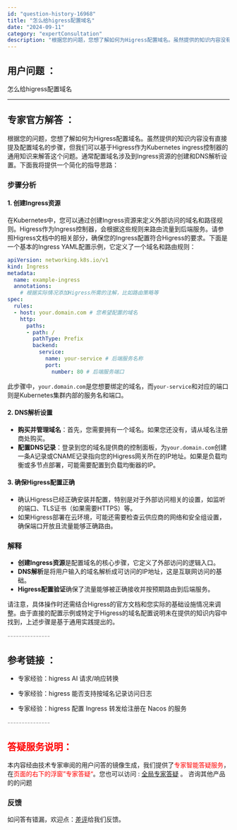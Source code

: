 ```yaml
---
id: "question-history-16968"
title: "怎么给higress配置域名"
date: "2024-09-11"
category: "expertConsultation"
description: "根据您的问题，您想了解如何为Higress配置域名。虽然提供的知识内容没有直接提及配置域名的步骤，但我们可以基于Higress作为Kubernetes ingress控制器的通用知识来解答这个问题。通常配置域名涉及到Ingress资源的创建和DNS解析设置。下面我将提供一个简化的指导思路：### 步"
---
```


## 用户问题 ： 
 怎么给higress配置域名  

---------------
## 专家官方解答 ：

根据您的问题，您想了解如何为Higress配置域名。虽然提供的知识内容没有直接提及配置域名的步骤，但我们可以基于Higress作为Kubernetes ingress控制器的通用知识来解答这个问题。通常配置域名涉及到Ingress资源的创建和DNS解析设置。下面我将提供一个简化的指导思路：

### 步骤分析

#### 1. 创建Ingress资源
在Kubernetes中，您可以通过创建Ingress资源来定义外部访问的域名和路径规则。Higress作为Ingress控制器，会根据这些规则来路由流量到后端服务。请参照Higress文档中的相关部分，确保您的Ingress配置符合Higress的要求。下面是一个基本的Ingress YAML配置示例，它定义了一个域名和路由规则：

```yaml
apiVersion: networking.k8s.io/v1
kind: Ingress
metadata:
  name: example-ingress
  annotations:
    # 根据实际情况添加Higress所需的注解，比如路由策略等
spec:
  rules:
  - host: your.domain.com # 您希望配置的域名
    http:
      paths:
      - path: /
        pathType: Prefix
        backend:
          service:
            name: your-service # 后端服务名称
            port:
              number: 80 # 后端服务端口
```
此步骤中，`your.domain.com`是您想要绑定的域名，而`your-service`和对应的端口则是Kubernetes集群内部的服务名和端口。

#### 2. DNS解析设置
- **购买并管理域名**：首先，您需要拥有一个域名。如果您还没有，请从域名注册商处购买。
- **配置DNS记录**：登录到您的域名提供商的控制面板，为`your.domain.com`创建一条A记录或CNAME记录指向您的Higress网关所在的IP地址。如果是负载均衡或多节点部署，可能需要配置到负载均衡器的IP。

#### 3. 确保Higress配置正确
- 确认Higress已经正确安装并配置，特别是对于外部访问相关的设置，如监听的端口、TLS证书（如果需要HTTPS）等。
- 如果Higress部署在云环境，可能还需要检查云供应商的网络和安全组设置，确保端口开放且流量能够正确路由。

### 解释
- **创建Ingress资源**是配置域名的核心步骤，它定义了外部访问的逻辑入口。
- **DNS解析**是将用户输入的域名解析成可访问的IP地址，这是互联网访问的基础。
- **Higress配置验证**确保了流量能够被正确接收并按预期路由到后端服务。

请注意，具体操作时还需结合Higress的官方文档和您实际的基础设施情况来调整。由于直接的配置示例或特定于Higress的域名配置说明未在提供的知识内容中找到，上述步骤是基于通用实践提出的。


<font color="#949494">---------------</font> 


## 参考链接 ：

* 专家经验：higress AI 请求/响应转换 
 
 * 专家经验：higress 能否支持按域名记录访问日志 
 
 * 专家经验：higress 配置 Ingress 转发给注册在 Nacos 的服务 


 <font color="#949494">---------------</font> 
 


## <font color="#FF0000">答疑服务说明：</font> 

本内容经由技术专家审阅的用户问答的镜像生成，我们提供了<font color="#FF0000">专家智能答疑服务</font>，在<font color="#FF0000">页面的右下的浮窗”专家答疑“</font>。您也可以访问 : [全局专家答疑](https://answer.opensource.alibaba.com/docs/intro) 。 咨询其他产品的的问题

### 反馈
如问答有错漏，欢迎点：[差评](https://ai.nacos.io/user/feedbackByEnhancerGradePOJOID?enhancerGradePOJOId=16974)给我们反馈。
